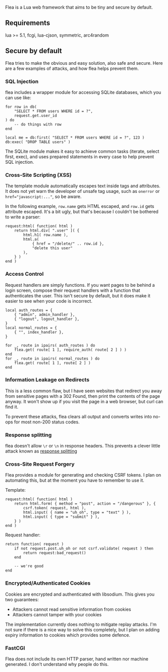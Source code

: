 Flea is a Lua web framework that aims to be tiny and secure by default.


Requirements
------------

lua >= 5.1, fcgi, lua-cjson, symmetric, arc4random


Secure by default
-----------------

Flea tries to make the obvious and easy solution, also safe and secure.
Here are a few examples of attacks, and how flea helps prevent them.

### SQL Injection

flea includes a wrapper module for accessing SQLite databases, which you
can use like:

	for row in db(
		"SELECT * FROM users WHERE id = ?",
		request.get.user_id
	) do
		-- do things with row
	end

	local me = db:first( "SELECT * FROM users WHERE id = ?", 123 )
	db:exec( "DROP TABLE users" )

The SQLite module makes it easy to achieve common tasks (iterate, select
first, exec), and uses prepared statements in every case to help prevent
SQL injection.

### Cross-Site Scripting (XSS)

The template module automatically escapes text inside tags and
attributes. It does not yet warn the developer of unsafe tag usage, such
as `onerror` or `href="javascript:..."`, so be aware.

In the following example, `row.name` gets HTML escaped, and `row.id`
gets attribute escaped. It's a bit ugly, but that's because I couldn't
be bothered to write a parser:

	request:html( function( html )
		return html.div[ ".user" ]( {
			html.h1( row.name ),
			html.a(
				{ href = "/delete/" .. row.id },
				"delete this user"
			),
		} )
	end )

### Access Control

Request handlers are simply functions. If you want pages to be behind a
login screen, compose their request handlers with a function that
authenticates the user. This isn't secure by default, but it does make
it easier to see when your code is incorrect.

	local auth_routes = {
		{ "admin", admin_handler },
		{ "logout", logout_handler },
	}
	local normal_routes = {
		{ "", index_handler },
	}

	for _, route in ipairs( auth_routes ) do
		flea.get( route[ 1 ], require_auth( route[ 2 ] ) )
	end
	for _, route in ipairs( normal_routes ) do
		flea.get( route[ 1 ], route[ 2 ] )
	end

### Information Leakage on Redirects

This is a less common flaw, but I have seen websites that redirect you
away from sensitive pages with a 302 Found, then print the contents of
the page anyway. It won't show up if you visit the page in a web
browser, but curl can find it.

To prevent these attacks, flea clears all output and converts writes
into no-ops for most non-200 status codes.

### Response splitting

[split]: https://www.owasp.org/index.php/HTTP_Response_Splitting

flea doesn't allow `\r` or `\n` in response headers. This prevents a
clever little attack known as [response splitting][split]

### Cross-Site Request Forgery

Flea provides a module for generating and checking CSRF tokens.
I plan on automating this, but at the moment you have to remember to use
it.

Template:

	request:html( function( html )
		return html.form( { method = "post", action = "/dangerous" }, {
			csrf.token( request, html ),
			html.input( { name = "uh_oh", type = "text" } ),
			html.input( { type = "submit" } ),
		} )
	end )

Request handler:

	return function( request )
		if not request.post.uh_oh or not csrf.validate( request ) then
			return request:bad_request()
		end

		-- we're good
	end

### Encrypted/Authenticated Cookies

Cookies are encrypted and authenticated with libsodium. This gives you
two guarantees:

- Attackers cannot read sensitive information from cookies
- Attackers cannot tamper with your cookies

The implementation currently does nothing to mitigate replay attacks.
I'm not sure if there is a nice way to solve this completely, but I plan
on adding expiry information to cookies which provides some defence.

### FastCGI

Flea does not include its own HTTP parser, hand written nor machine
generated. I don't understand why people do this.
